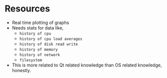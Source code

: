 # Resources

- Real time plotting of graphs
- Needs stats for data like,
  - `history of cpu`
  - `history of cpu load averages`
  - `history of disk read write`
  - `history of memory`
  - `history of network`
  - `filesystem`
- This is more related to Qt related knowledge than OS related knowledge, honestly.